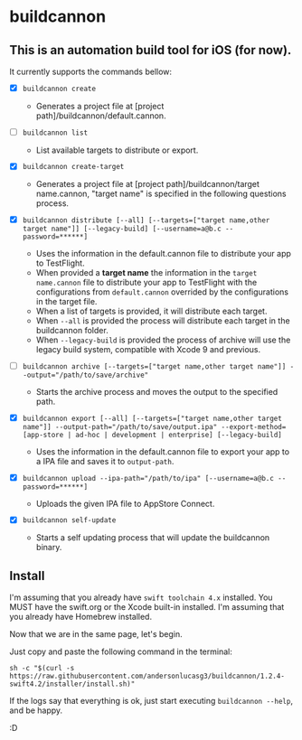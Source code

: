 # **buildcannon**

## This is an automation build tool for iOS (for now).

It currently supports the commands bellow:
- [x] `buildcannon create`
    - Generates a project file at [project path]/buildcannon/default.cannon.

- [ ] `buildcannon list`
    - List available targets to distribute or export.

- [x] `buildcannon create-target`
    - Generates a project file at [project path]/buildcannon/target name.cannon, "target name" is specified in the following questions process.

- [x] `buildcannon distribute [--all] [--targets=["target name,other target name"]] [--legacy-build] [--username=a@b.c --password=******]`
    - Uses the information in the default.cannon file to distribute your app to TestFlight.
    - When provided a **target name** the information in the `target name.cannon` file to distribute your app to TestFlight with the configurations from `default.cannon` overrided by the configurations in the target file.
    - When a list of targets is provided, it will distribute each target.
    - When `--all` is provided the process will distribute each target in the buildcannon folder.
    - When `--legacy-build` is provided the process of archive will use the legacy build system, compatible with Xcode 9 and previous.

- [ ] `buildcannon archive [--targets=["target name,other target name"]] --output="/path/to/save/archive"`
    - Starts the archive process and moves the output to the specified path.

- [x] `buildcannon export [--all] [--targets=["target name,other target name"]] --output-path="/path/to/save/output.ipa" --export-method=[app-store | ad-hoc | development | enterprise] [--legacy-build]`
    - Uses the information in the default.cannon file to export your app to a IPA file and saves it to `output-path`.

- [x] `buildcannon upload --ipa-path="/path/to/ipa" [--username=a@b.c --password=******]`
    - Uploads the given IPA file to AppStore Connect.

- [x] `buildcannon self-update`
    - Starts a self updating process that will update the buildcannon binary.

## **Install**

I'm assuming that you already have `swift toolchain 4.x` installed. You MUST have the swift.org or the Xcode built-in installed.
I'm assuming that you already have Homebrew installed.

Now that we are in the same page, let's begin.

Just copy and paste the following command in the terminal:

`sh -c "$(curl -s https://raw.githubusercontent.com/andersonlucasg3/buildcannon/1.2.4-swift4.2/installer/install.sh)"`

If the logs say that everything is ok, just start executing `buildcannon --help`, and be happy.

:D
